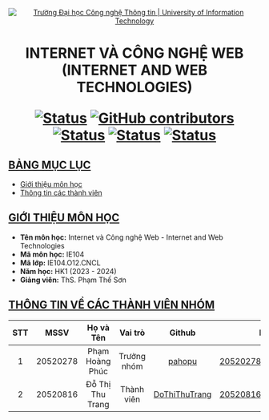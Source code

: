 <a id="top"></a>

<!-- Banner -->
<p align="center">
  <a href="https://www.uit.edu.vn/" title="Trường Đại học Công nghệ Thông tin" style="border: none;">
    <img src="https://i.imgur.com/WmMnSRt.png" alt="Trường Đại học Công nghệ Thông tin | University of Information Technology">
  </a>
</p>

<h1 align="center"><b>INTERNET VÀ CÔNG NGHỆ WEB<br>(INTERNET AND WEB TECHNOLOGIES)</b></h>

[![Status](https://img.shields.io/badge/status-working-green?style=flat-square)](https://github.com/pahopu/IE104_ProgrammingCourseWeb)
[![GitHub contributors](https://img.shields.io/github/contributors/pahopu/IE104_ProgrammingCourseWeb?style=flat-square)](https://github.com/pahopu/IE104_ProgrammingCourseWeb/graphs/contributors)
[![Status](https://img.shields.io/badge/language1-html-orange?style=flat-square)](https://github.com/pahopu/IE104_ProgrammingCourseWeb)
[![Status](https://img.shields.io/badge/language2-css-blue?style=flat-square)](https://github.com/pahopu/IE104_ProgrammingCourseWeb)
[![Status](https://img.shields.io/badge/language3-javascript-yellow?style=flat-square)](https://github.com/pahopu/IE104_ProgrammingCourseWeb)

## [BẢNG MỤC LỤC](#top)
* [Giới thiệu môn học](#giới-thiệu-môn-học)
* [Thông tin các thành viên](#thông-tin-về-các-thành-viên-nhóm)

## [GIỚI THIỆU MÔN HỌC](#top)
* **Tên môn học:** Internet và Công nghệ Web - Internet and Web Technologies
* **Mã môn học:** IE104
* **Mã lớp:** IE104.O12.CNCL
* **Năm học:** HK1 (2023 - 2024)
* **Giảng viên:** ThS. Phạm Thế Sơn

## [THÔNG TIN VỀ CÁC THÀNH VIÊN NHÓM](#top)

| STT    | MSSV          | Họ và Tên                |Vai trò    | Github                                          | Email                   |
| :----: |:-------------:| :-----------------------:|:---------:|:-----------------------------------------------:|:-------------------------:
| 1      | 20520278      | Phạm Hoàng Phúc          | Trưởng nhóm| [pahopu](https://github.com/pahopu)            | 20520278@gm.uit.edu.vn   |
| 2      | 20520816      | Đỗ Thị Thu Trang         | Thành viên | [DoThiThuTrang](https://github.com/DoThiThuTrang)    | 20520816@gm.uit.edu.vn   |
